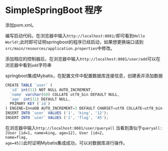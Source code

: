 # SimpleSpringBoot 程序

添加pom.xml。

编写启动代码，在浏览器中输入<code>http://localhost:8081/</code>即可看到<code>Hello World!</code>;此时即可证明springboot的程序已经启动，如果想更换端口请到<code>src/main/resources/application.properties</code>中修改。

添加相应的控制器后，在浏览器中输入<code>http://localhost:8081/user/add</code>可以在浏览器中看到<code>add</code>字符串

springboot集成Mybatis，在配置文件中配置数据库连接信息，创建表并添加数据


```javascript
CREATE TABLE `user` (
  `id` int(11) NOT NULL AUTO_INCREMENT,
  `name` varchar(60) COLLATE utf8_bin DEFAULT NULL,
  `age` int(11) DEFAULT NULL,
  PRIMARY KEY (`id`)
) ENGINE=InnoDB AUTO_INCREMENT=3 DEFAULT CHARSET=utf8 COLLATE=utf8_bin;
INSERT INTO `user` VALUES ('1', 'king', '12');
INSERT INTO `user` VALUES ('2', 'flag', '45');
```


在浏览器中输入<code>http://localhost:8081/user/queryall</code>
当看到类似于<code>queryall:[User [id=1, name=king, age=12], User [id=2, name=flag, age=45]]</code>此时证明Mybatis集成成功，可以对数据库进行操作。
